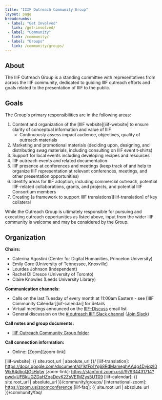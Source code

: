```yaml
---
title: "IIIF Outreach Community Group"
layout: page
breadcrumbs:
 - label: "Get Involved"
   link: /get-involved/
 - label: "Community"
   link: /community/
 - label: "Groups"
   link: /community/groups/
---
```


## About

The IIIF Outreach Group is a standing committee with representatives from across the IIIF community, dedicated to guiding IIIF outreach efforts and goals related to the presentation of IIIF to the public.

## Goals

The Group's primary responsibilities are in the following areas:

1. Content and organization of the [IIIF website][iiif-website] to ensure clarity of conceptual information and value of IIIF
	* Continuously assess impact audience, objectives, quality of outreach materials
2. Marketing and promotional materials (deciding upon, designing, and distributing swag materials, including consulting on IIIF event t-shirts)
3. Support for local events including developing recipes and resources
4. IIIF outreach events and related documentation
5. IIIF presence at conferences and meetings (keep track of and help to organize IIIF representation at relevant conferences, meetings, and other presentation opportunities)
6. Identify areas for IIIF adoption, including commercial outreach, potential IIIF-related collaborations, grants, and projects, and potential IIIF Consortium members
7. Creating [a framework to support IIIF translations][iiif-translation] of key collateral

While the Outreach Group is ultimately responsible for pursuing and executing outreach opportunities as listed above, input from the wider IIIF community is welcome and may be considered by the Group.


## Organization

**Chairs:**

  * Caterina Agostini (Center for Digital Humanities, Princeton University)
  * Emily Gore (University of Tennessee, Knoxville)
  * Lourdes Johnson (Independent)
  * Rachel Di Cresce (University of Toronto)
  * Claire Knowles (Leeds University Library)

**Communication channels:**

  * Calls on the last Tuesday of every month at 11:00am Eastern - see [IIIF Community Calendar][iiif-calendar] for details
  * Virtual meetings announced on the [IIIF-Discuss][iiif-discuss] email list
  * General discussion on the [# outreach IIIF Slack channel][outreach-slack] ([Join Slack][slack])

**Call notes and group documents:**

  * [IIIF Outreach Community Group folder][outreach-folder]

**Call connection information:**

  * Online: [Zoom][zoom-link]

  [iiif-discuss]: https://groups.google.com/forum/#!forum/iiif-discuss "IIIF-Discuss Forum"
  [outreach-slack]: https://iiif.slack.com/messages/outreach/details
  [outreach-folder]: https://drive.google.com/drive/folders/1TdHURLCx5n8KH0Jzx49mPYjJSparovVw?
  [slack]: http://bit.ly/iiif-slack
  [iiif-website]: {{ site.root_url | absolute_url }}/
  [iiif-translation]: https://docs.google.com/document/d/1kfFp1Yg68RdMameghAAdg4DyjqzI0Wk64dboQGsHqtw
  [zoom-link]:  https://stanford.zoom.us/j/97934431714?pwd=UFBkUGZDaHZqaDcvK2ZsVE1MZys5UT09
  [iiif-calendar]: {{ site.root_url | absolute_url }}/community/groups/
  [international-zoom]: https://zoom.us/zoomconference
  [iiif-faq]: {{ site.root_url | absolute_url }}/community/faq/
